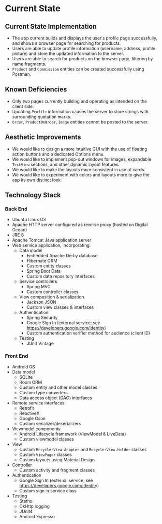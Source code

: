 # Current State

## Current State Implementation

* The app current builds and displays the user's profile page successfully, and shows a browser page for searching for products.
* Users are able to update profile information (username, address, profile picture) and store the updated information to the server.
* Users are able to search for products on the browser page, filtering by name fragments. 
* `Product` and `Commission` entities can be created successfully using Postman.

## Known Deficiencies

* Only two pages currently building and operating as intended on the client side.
* Updating `Profile` information causes the server to store strings with surrounding quotation marks.
* `Order`, `ProductOnOrder`, `Image` entities cannot be posted to the server.

## Aesthetic Improvements

* We would like to design a more intuitive GUI with the use of floating action buttons and a dedicated Options menu.
* We would like to implement pop-out windows for images, expandable `TextView` sections, and other dynamic layout features.
* We would like to make the layouts more consistent in use of cards.
* We would like to experiment with colors and layouts more to give the app its own distinct look.

## Technology Stack

### Back End

* Ubuntu Linux OS
* Apache HTTP server configured as reverse proxy (hosted on Digital Ocean)
* JRE 8
* Apache Tomcat Java application server
* Web service application, incorporating:
    * Data model
        * Embedded Apache Derby database
        * Hibernate ORM
        * Custom entity classes
        * Spring Boot Data
        * Custom data repository interfaces
    * Service controllers
        * Spring MVC
        * Custom controller classes
    * View composition & serialization
        * Jackson JSON
        * Custom view classes & interfaces
    * Authentication
        * Spring Security
        * Google Sign In (external service; see <https://developers.google.com/identity>)
        * Custom authentication verifier method for audience (client ID)
    * Testing
        * JUnit Vintage

### Front End

* Android OS
* Data model
    * SQLite
    * Room ORM
    * Custom entity and other model classes
    * Custom type converters
    * Data access object (DAO) interfaces
* Remote service interfaces
    * Retrofit
    * ReactiveX
    * Google Gson
    * Custom serializer/deserializers
* Viewmodel components
    * Android Lifecycle framework (ViewModel & LiveData)
    * Custom viewmodel classes
* View
    * Custom `RecyclerView.Adapter` and `RecyclerView.Holder` classes
    * Custom `ViewPager` classes
    * Custom layouts using Material Design
* Controller
    * Custom activity and fragment classes
* Authentication
    * Google Sign In (external service; see <https://developers.google.com/identity>)
    * Custom sign in service class
* Testing
    * Stetho
    * OkHttp logging
    * JUnit4
    * Android Espresso